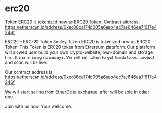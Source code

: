 # erc20
Token ERC20 is tokenized now as ERC20 Token. Contract address: https://etherscan.io/address/0xec86ca174d005a6eeb4ec7ae646ea7f617e4246f

ERC20 - ERC-20 Token
Smiley
Token ERC20 is tokenized now as ERC20 Token.
This Token is ERC20 token from Ethereum plataform.
Our plataform will alowed user build your own crypto-website, own-domain and storage him. 
It's is missing nowadays.
We will sell token to get funds to our project and soon will be live.

Our contract address is https://etherscan.io/address/0xec86ca174d005a6eeb4ec7ae646ea7f617e4246f

We will start selling from EtherDelta exchange, after will be able in other one.

Join with us now. Your wellcome.
